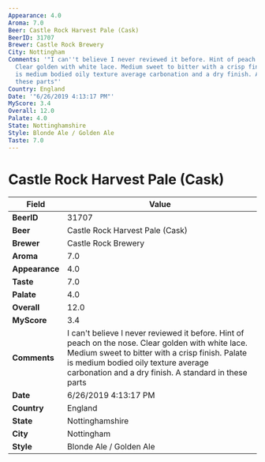 ```yaml
---
Appearance: 4.0
Aroma: 7.0
Beer: Castle Rock Harvest Pale (Cask)
BeerID: 31707
Brewer: Castle Rock Brewery
City: Nottingham
Comments: '"I can''t believe I never reviewed it before. Hint of peach on the nose.
  Clear golden with white lace. Medium sweet to bitter with a crisp finish. Palate
  is medium bodied oily texture average carbonation and a dry finish. A standard in
  these parts"'
Country: England
Date: '"6/26/2019 4:13:17 PM"'
MyScore: 3.4
Overall: 12.0
Palate: 4.0
State: Nottinghamshire
Style: Blonde Ale / Golden Ale
Taste: 7.0
---
```


# Castle Rock Harvest Pale (Cask)

| Field         | Value |
|---------------|-------|
| **BeerID** | 31707 |
| **Beer** | Castle Rock Harvest Pale (Cask) |
| **Brewer** | Castle Rock Brewery |
| **Aroma** | 7.0 |
| **Appearance** | 4.0 |
| **Taste** | 7.0 |
| **Palate** | 4.0 |
| **Overall** | 12.0 |
| **MyScore** | 3.4 |
| **Comments** | I can't believe I never reviewed it before. Hint of peach on the nose. Clear golden with white lace. Medium sweet to bitter with a crisp finish. Palate is medium bodied oily texture average carbonation and a dry finish. A standard in these parts |
| **Date** | 6/26/2019 4:13:17 PM |
| **Country** | England |
| **State** | Nottinghamshire |
| **City** | Nottingham |
| **Style** | Blonde Ale / Golden Ale |
